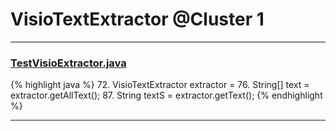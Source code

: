 # VisioTextExtractor @Cluster 1

***

### [TestVisioExtractor.java](https://searchcode.com/codesearch/view/88636800/)
{% highlight java %}
72. VisioTextExtractor extractor =
76. String[] text = extractor.getAllText();
87. String textS = extractor.getText();
{% endhighlight %}

***

